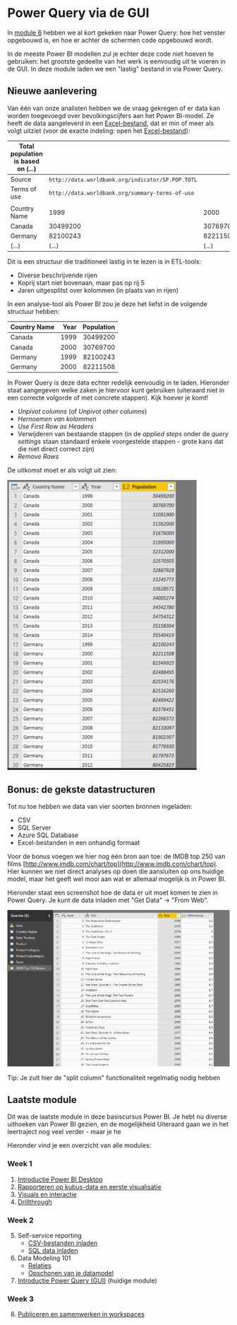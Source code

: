 # Power Query via de GUI

In [module 6](../06-self-service-reporting/06-csv-inladen.md) hebben we al kort gekeken naar Power Query: hoe het venster opgebouwd is, en hoe er achter de schermen code opgebouwd wordt.

In de meeste Power BI modellen zul je echter deze code niet hoeven te gebruiken: het grootste gedeelte van het werk is eenvoudig uit te voeren in de GUI. In deze module laden we een "lastig" bestand in via Power Query.

## Nieuwe aanlevering

Van één van onze analisten hebben we de vraag gekregen of er data kan worden toegevoegd over bevolkingscijfers aan het Power BI-model. Ze heeft de data aangeleverd in een [Excel-bestand](excel-aanlevering/pop-by-year.xlsx), dat er min of meer als volgt uitziet (voor de exacte indeling: open het [Excel-bestand](excel-aanlevering/pop-by-year.xlsx)):

| Total population is based on (...) |  |  |  |
| --- | --- | --- | --- |
| Source | `http://data.worldbank.org/indicator/SP.POP.TOTL` |  |  |
| Terms of use | `http://data.worldbank.org/summary-terms-of-use` |  |  |
|  |  |  |  |
| Country Name | 1999 | 2000 | (...) |
| Canada | 30499200 | 30769700 | (...) |
| Germany | 82100243 | 82211508 | (...) |
| (...) | (...) | (...) | (...) |

Dit is een structuur die traditioneel lastig in te lezen is in ETL-tools:

* Diverse beschrijvende rijen
* Koprij start niet bovenaan, maar pas op rij 5
* Jaren uitgesplitst over kolommen (in plaats van in rijen)

In een analyse-tool als Power BI zou je deze het liefst in de volgende structuur hebben:

| Country Name | Year | Population |
| --- | --: | --: |
| Canada | 1999 | 30499200 |
| Canada | 2000 | 30769700 |
| Germany | 1999 | 82100243 |
| Germany | 2000 | 82211508 |

In Power Query is deze data echter redelijk eenvoudig in te laden. Hieronder staat aangegeven welke zaken je hiervoor kunt gebruiken (uiteraard niet in een correcte volgorde of met concrete stappen). Kijk hoever je komt!

* *Unpivot columns* (of *Unpivot other columns*)
* *Hernoemen van kolommen*
* *Use First Row as Headers*
* Verwijderen van bestaande stappen (in de *applied steps* onder de *query settings* staan standaard enkele voorgestelde stappen - grote kans dat die niet direct correct zijn)
* *Remove Rows*

De uitkomst moet er als volgt uit zien:

![Uitkomst van Power Query GUI oefening](img/uitkomst-powerquery.png)

## Bonus: de gekste datastructuren

Tot nu toe hebben we data van vier soorten bronnen ingeladen:

* CSV
* SQL Server
* Azure SQL Database
* Excel-bestanden in een onhandig formaat

Voor de bonus voegen we hier nog één bron aan toe: de IMDB top 250 van films [http://www.imdb.com/chart/top](http://www.imdb.com/chart/top). Hier kunnen we niet direct analyses op doen die aansluiten op ons huidige model, maar het geeft wel mooi aan wat er allemaal mogelijk is in Power BI.

Hieronder staat een screenshot hoe de data er uit moet komen te zien in Power Query. Je kunt de data inladen met "Get Data" -> "From Web".

![IMDB top 250 transformed](img/imdb-transformed.png)

Tip: Je zult hier de "split column" functionaliteit regelmatig nodig hebben

## Laatste module

Dit was de laatste module in deze basiscursus Power BI. Je hebt nu diverse uithoeken van Power BI gezien, en de mogelijkheid Uiteraard gaan we in het leertraject nog veel verder - maar je he

Hieronder vind je een overzicht van alle modules:

### Week 1

1. [Introductie Power BI Desktop](../01-introduction/01-introduction-powerbi-desktop.md)
2. [Rapporteren op kubus-data en eerste visualisatie](../02-reporting-on-cube-data/02-reporting-on-cube-data.md)
3. [Visuals en interactie](../03-visuals-and-interaction/03-visuals-and-interaction.md)
4. [Drillthrough](../04-drillthrough/04-drillthrough.md)

### Week 2

5. Self-service reporting
   * [CSV-bestanden inladen](../06-self-service-reporting/06-csv-inladen.md)
   * [SQL data inladen](../06-self-service-reporting/07-sql-inladen.md)
6. Data Modeling 101
   * [Relaties](../07-data-modeling-101/08-relaties.md)
   * [Opschonen van je datamodel](../07-data-modeling-101/09-opschonen.md)
7. [Introductie Power Query (GUI)](../08-power-query-gui/11-power-query.md) (huidige module)

### Week 3

8. [Publiceren en samenwerken in workspaces](../09-publishing-and-collaboration-in-workspaces/05-publishing-and-collaboration-in-workspaces.md)